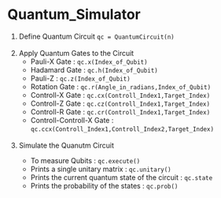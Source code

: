 # Quantum_Simulator
<ol><li>Define Quantum Circuit <code>qc = QuantumCircuit(n)</code></li>
  <br><li>Apply Quantum Gates to the Circuit 
  <ul><li>Pauli-X Gate : <code>qc.x(Index_of_Qubit)</code></li>
  <li>Hadamard Gate : <code>qc.h(Index_of_Qubit)</code></li> 
  <li>Pauli-Z : <code>qc.z(Index_of_Qubit)</code></li> 
  <li>Rotation Gate : <code>qc.r(Angle_in_radians,Index_of_Qubit)</code></li> 
  <li>Controll-X Gate : <code>qc.cx(Controll_Index1,Target_Index)</code></li>
  <li>Controll-Z Gate : <code>qc.cz(Controll_Index1,Target_Index)</code></li>
  <li>Controll-R Gate : <code>qc.cr(Controll_Index1,Target_Index)</code></li> 
  <li>Controll-Controll-X Gate : <code>qc.ccx(Controll_Index1,Controll_Index2,Target_Index)</code></li></ul>
  </li></br>
  <li>Simulate the Quanutm Circuit</li>
  <ul><li>To measure Qubits : <code>qc.execute()</code></li>
  <li>Prints a single unitary matrix : <code>qc.unitary()</code></li>
  <li>Prints the current quantum state of the circuit : <code>qc.state</code></li>
  <li>Prints the probability of the states : <code>qc.prob()</code></li></ul></ol>
